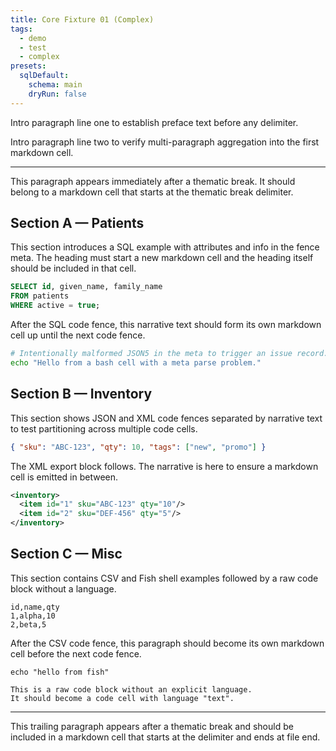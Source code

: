 ```yaml
---
title: Core Fixture 01 (Complex)
tags:
  - demo
  - test
  - complex
presets:
  sqlDefault:
    schema: main
    dryRun: false
---
```


Intro paragraph line one to establish preface text before any delimiter.

Intro paragraph line two to verify multi-paragraph aggregation into the first
markdown cell.

---

This paragraph appears immediately after a thematic break. It should belong to a
markdown cell that starts at the thematic break delimiter.

## Section A — Patients

This section introduces a SQL example with attributes and info in the fence
meta. The heading must start a new markdown cell and the heading itself should
be included in that cell.

```sql attrs { id: 1, name: 'patients', dryRun: true }
SELECT id, given_name, family_name
FROM patients
WHERE active = true;
```

After the SQL code fence, this narrative text should form its own markdown cell
up until the next code fence.

```bash run-once { id: , }
# Intentionally malformed JSON5 in the meta to trigger an issue record.
echo "Hello from a bash cell with a meta parse problem."
```

## Section B — Inventory

This section shows JSON and XML code fences separated by narrative text to test
partitioning across multiple code cells.

```json { note: 'ok' }
{ "sku": "ABC-123", "qty": 10, "tags": ["new", "promo"] }
```

The XML export block follows. The narrative is here to ensure a markdown cell is
emitted in between.

```xml { role: 'export' }
<inventory>
  <item id="1" sku="ABC-123" qty="10"/>
  <item id="2" sku="DEF-456" qty="5"/>
</inventory>
```

## Section C — Misc

This section contains CSV and Fish shell examples followed by a raw code block
without a language.

```csv
id,name,qty
1,alpha,10
2,beta,5
```

After the CSV code fence, this paragraph should become its own markdown cell
before the next code fence.

```fish meta
echo "hello from fish"
```

```
This is a raw code block without an explicit language.
It should become a code cell with language "text".
```

---

This trailing paragraph appears after a thematic break and should be included in
a markdown cell that starts at the delimiter and ends at file end.
